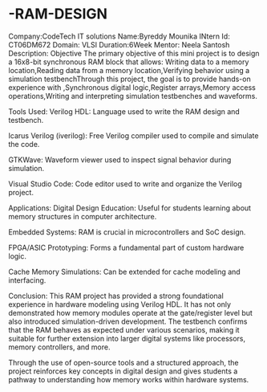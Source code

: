 # -RAM-DESIGN
Company:CodeTech IT solutions
Name:Byreddy Mounika
INtern Id: CT06DM672
Domain: VLSI
Duration:6Week
Mentor: Neela Santosh
Description:  Objective
The primary objective of this mini project is to design a 16x8-bit synchronous RAM block that allows:
Writing data to a memory location,Reading data from a memory location,Verifying behavior using a simulation testbenchThrough this project, the goal is to provide hands-on experience with
,Synchronous digital logic,Register arrays,Memory access operations,Writing and interpreting simulation testbenches and waveforms.

Tools Used:
Verilog HDL: Language used to write the RAM design and testbench.

Icarus Verilog (iverilog): Free Verilog compiler used to compile and simulate the code.

GTKWave: Waveform viewer used to inspect signal behavior during simulation.

Visual Studio Code: Code editor used to write and organize the Verilog project.

Applications:
Digital Design Education: Useful for students learning about memory structures in computer architecture.

Embedded Systems: RAM is crucial in microcontrollers and SoC design.

FPGA/ASIC Prototyping: Forms a fundamental part of custom hardware logic.

Cache Memory Simulations: Can be extended for cache modeling and interfacing.

Conclusion:
This RAM project has provided a strong foundational experience in hardware modeling using Verilog HDL. It has not only demonstrated how memory modules operate at the gate/register level but also introduced simulation-driven development. The testbench confirms that the RAM behaves as expected under various scenarios, making it suitable for further extension into larger digital systems like processors, memory controllers, and more.

Through the use of open-source tools and a structured approach, the project reinforces key concepts in digital design and gives students a pathway to understanding how memory works within hardware systems.

